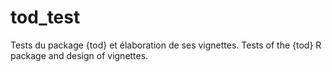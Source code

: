 # tod_test
Tests du package {tod} et élaboration de ses vignettes.
Tests of the {tod} R package and design of vignettes.
